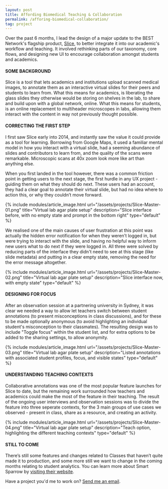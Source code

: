 ```yaml
---
layout: post
title: Affording Biomedical Teaching & Collaboration
permalink: /afforing-biomedical-collaboration/
tag: project
---
```


Over the past 6 months, I lead the design of a major update to the BEST Network's flagship product, [Slice](https://www.best.edu.au/slice/), to better integrate it into our academic's workflow and teaching. It involved rethinking parts of our taxonomy, core flows, and designing new UI to encourage collaboration amongst students and academics. 


#### SOME BACKGROUND
Slice is a tool that lets academics and institutions upload scanned medical images, to annotate them as an interactive virtual slides for their peers and students to learn from. What this means for academics, is liberating the glass slides they otherwise would be storing on shelves in the lab, to share and build upon with a global network, online. What this means for students, is an online replacement to multiheader microscopes in labs, allowing them interact with the content in way not previously thought possible.


#### CORRECTING THE FIRST STEP
I first saw Slice early into 2014, and instantly saw the value it could provide as a tool for learning. Borrowing from Google Maps, it used a familiar mental model in how you interact with a virtual slide, had a seeming abundance of slides and contributors to learn from, and the quality of the scans were remarkable. Microscopic scans at 40x zoom look more like art than anything else. 

When you first landed in the tool however, there was a common friction point in getting users to the next stage, the first hurdle in any UX project - guiding them on what they should do next. These users had an account, they had a clear goal to annotate their virtual slide, but had no idea where to action this, or why they couldn’t move forward. 

{% include modules/article_image.html
  url="/assets/projects/Slice-Master-01.png"
  title="Virtual lab agar plate setup"
  description="Slice interface before, with no empty state and prompt in the bottom right"
type="default" %}

We realised one of the main causes of user frustration at this point was actually the hidden error notification for when they weren’t logged in, but were trying to interact with the slide, and having no helpful way to inform new users what to do next if they were logged in. All three were solved by reducing parts of the interface they didn't need to see at this stage (like slide metadata) and putting in a clear empty state, removing the need for the error message altogether.

{% include modules/article_image.html
  url="/assets/projects/Slice-Master-02.png"
  title="Virtual lab agar plate setup"
  description="Slice interface now, with empty state"
type="default" %}

#### DESIGNING FOR FOCUS
After an observation session at a partnering university in Sydney, it was clear we needed a way to allow let teachers switch between student annotations (to present misconceptions in class discussions), and for these to be made optionally anonymous (to avoid highlighting an individual student's misconception to their classmates). The resulting design was to include "Toggle focus" within the student list, and for extra options to be added to the sharing settings, to allow anonymity.

{% include modules/article_image.html
  url="/assets/projects/Slice-Master-03.png"
  title="Virtual lab agar plate setup"
  description="Listed annotations with associated student profiles, focus, and visible states"
type="default" %}

#### UNDERSTANDING TEACHING CONTEXTS
Collaborative annotations was one of the most popular feature launches for Slice to date, but the remaining work surrounded how teachers and academics could make the most of the feature in their teaching. The result of the ongoing user interviews and observation sessions was to divide the feature into three seperate contexts, for the 3 main groups of use cases we observed - present in class, share as a resource, and creating an activity. 

{% include modules/article_image.html
  url="/assets/projects/Slice-Master-04.png"
  title="Virtual lab agar plate setup"
  description="Teach option, highlighting the different teaching contexts"
type="default" %}

#### STILL TO COME
There’s still some features and changes related to Classes that haven’t quite made it to production, and some more still we want to change in the coming months relating to student analytics. You can learn more about Smart Sparrow by [visiting their website](https://www.smartsparrow.com/). 

Have a project you'd me to work on? [Send me an email](mailto:dominic@considered.design).